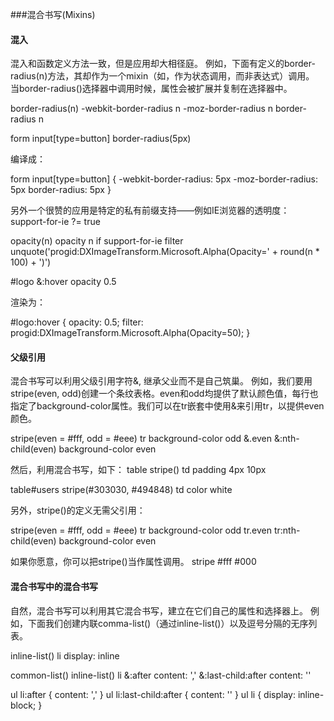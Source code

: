 ###混合书写(Mixins)

#### 混入

混入和函数定义方法一致，但是应用却大相径庭。
例如，下面有定义的border-radius(n)方法，其却作为一个mixin（如，作为状态调用，而非表达式）调用。
当border-radius()选择器中调用时候，属性会被扩展并复制在选择器中。

border-radius(n)
  -webkit-border-radius n
  -moz-border-radius n
  border-radius n

form input[type=button]
  border-radius(5px)

编译成：

form input[type=button] {
  -webkit-border-radius: 5px
  -moz-border-radius: 5px
  border-radius: 5px
}

另外一个很赞的应用是特定的私有前缀支持——例如IE浏览器的透明度：
support-for-ie ?= true

opacity(n)
  opacity n
  if support-for-ie
    filter unquote('progid:DXImageTransform.Microsoft.Alpha(Opacity=' + round(n * 100) + ')')

 #logo
  &:hover
    opacity 0.5

渲染为：

 #logo:hover {
  opacity: 0.5;
  filter: progid:DXImageTransform.Microsoft.Alpha(Opacity=50);
}

#### 父级引用

混合书写可以利用父级引用字符&, 继承父业而不是自己筑巢。
例如，我们要用stripe(even, odd)创建一个条纹表格。even和odd均提供了默认颜色值，每行也指定了background-color属性。我们可以在tr嵌套中使用&来引用tr，以提供even颜色。

stripe(even = #fff, odd = #eee)
  tr
    background-color odd
    &.even
    &:nth-child(even)
      background-color even

然后，利用混合书写，如下：
table
  stripe()
  td
    padding 4px 10px

table#users
  stripe(#303030, #494848)
  td
    color white

另外，stripe()的定义无需父引用：

stripe(even = #fff, odd = #eee)
  tr
    background-color odd
  tr.even
  tr:nth-child(even)
    background-color even

如果你愿意，你可以把stripe()当作属性调用。
stripe #fff #000

#### 混合书写中的混合书写

自然，混合书写可以利用其它混合书写，建立在它们自己的属性和选择器上。
例如，下面我们创建内联comma-list()（通过inline-list()）以及逗号分隔的无序列表。

inline-list() 
  li
    display: inline

common-list()
  inline-list()
  li
    &:after
      content: ','
    &:last-child:after
      content: ''

ul li:after {
  content: ','
}
ul li:last-child:after {
  content: ''
}
ul li {
  display: inline-block;
}